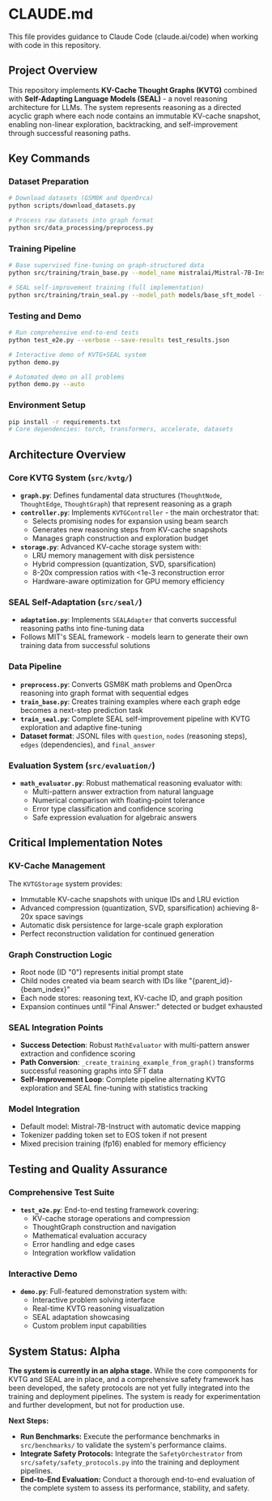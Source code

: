 # CLAUDE.md

This file provides guidance to Claude Code (claude.ai/code) when working with code in this repository.

## Project Overview

This repository implements **KV-Cache Thought Graphs (KVTG)** combined with **Self-Adapting Language Models (SEAL)** - a novel reasoning architecture for LLMs. The system represents reasoning as a directed acyclic graph where each node contains an immutable KV-cache snapshot, enabling non-linear exploration, backtracking, and self-improvement through successful reasoning paths.

## Key Commands

### Dataset Preparation
```bash
# Download datasets (GSM8K and OpenOrca)
python scripts/download_datasets.py

# Process raw datasets into graph format
python src/data_processing/preprocess.py
```

### Training Pipeline
```bash
# Base supervised fine-tuning on graph-structured data
python src/training/train_base.py --model_name mistralai/Mistral-7B-Instruct-v0.1 --dataset_path data/processed/gsm8k_graphs.jsonl --output_dir models/base_sft_model

# SEAL self-improvement training (full implementation)
python src/training/train_seal.py --model_path models/base_sft_model --dataset_path data/processed/gsm8k_graphs.jsonl --output_dir models/seal_model --max_iterations 100 --exploration_budget 20
```

### Testing and Demo
```bash
# Run comprehensive end-to-end tests
python test_e2e.py --verbose --save-results test_results.json

# Interactive demo of KVTG+SEAL system
python demo.py

# Automated demo on all problems
python demo.py --auto
```

### Environment Setup
```bash
pip install -r requirements.txt
# Core dependencies: torch, transformers, accelerate, datasets
```

## Architecture Overview

### Core KVTG System (`src/kvtg/`)
- **`graph.py`**: Defines fundamental data structures (`ThoughtNode`, `ThoughtEdge`, `ThoughtGraph`) that represent reasoning as a graph
- **`controller.py`**: Implements `KVTGController` - the main orchestrator that:
  - Selects promising nodes for expansion using beam search
  - Generates new reasoning steps from KV-cache snapshots
  - Manages graph construction and exploration budget
- **`storage.py`**: Advanced KV-cache storage system with:
  - LRU memory management with disk persistence
  - Hybrid compression (quantization, SVD, sparsification)
  - 8-20x compression ratios with <1e-3 reconstruction error
  - Hardware-aware optimization for GPU memory efficiency

### SEAL Self-Adaptation (`src/seal/`)
- **`adaptation.py`**: Implements `SEALAdapter` that converts successful reasoning paths into fine-tuning data
- Follows MIT's SEAL framework - models learn to generate their own training data from successful solutions

### Data Pipeline
- **`preprocess.py`**: Converts GSM8K math problems and OpenOrca reasoning into graph format with sequential edges
- **`train_base.py`**: Creates training examples where each graph edge becomes a next-step prediction task
- **`train_seal.py`**: Complete SEAL self-improvement pipeline with KVTG exploration and adaptive fine-tuning
- **Dataset format**: JSONL files with `question`, `nodes` (reasoning steps), `edges` (dependencies), and `final_answer`

### Evaluation System (`src/evaluation/`)
- **`math_evaluator.py`**: Robust mathematical reasoning evaluator with:
  - Multi-pattern answer extraction from natural language
  - Numerical comparison with floating-point tolerance
  - Error type classification and confidence scoring
  - Safe expression evaluation for algebraic answers

## Critical Implementation Notes

### KV-Cache Management
The `KVTGStorage` system provides:
- Immutable KV-cache snapshots with unique IDs and LRU eviction
- Advanced compression (quantization, SVD, sparsification) achieving 8-20x space savings
- Automatic disk persistence for large-scale graph exploration
- Perfect reconstruction validation for continued generation

### Graph Construction Logic
- Root node (ID "0") represents initial prompt state
- Child nodes created via beam search with IDs like "{parent_id}-{beam_index}"
- Each node stores: reasoning text, KV-cache ID, and graph position
- Expansion continues until "Final Answer:" detected or budget exhausted

### SEAL Integration Points
- **Success Detection**: Robust `MathEvaluator` with multi-pattern answer extraction and confidence scoring
- **Path Conversion**: `_create_training_example_from_graph()` transforms successful reasoning graphs into SFT data
- **Self-Improvement Loop**: Complete pipeline alternating KVTG exploration and SEAL fine-tuning with statistics tracking

### Model Integration
- Default model: Mistral-7B-Instruct with automatic device mapping
- Tokenizer padding token set to EOS token if not present
- Mixed precision training (fp16) enabled for memory efficiency

## Testing and Quality Assurance

### Comprehensive Test Suite
- **`test_e2e.py`**: End-to-end testing framework covering:
  - KV-cache storage operations and compression
  - ThoughtGraph construction and navigation
  - Mathematical evaluation accuracy
  - Error handling and edge cases
  - Integration workflow validation

### Interactive Demo
- **`demo.py`**: Full-featured demonstration system with:
  - Interactive problem solving interface
  - Real-time KVTG reasoning visualization
  - SEAL adaptation showcasing
  - Custom problem input capabilities

## System Status: Alpha

**The system is currently in an alpha stage.** While the core components for KVTG and SEAL are in place, and a comprehensive safety framework has been developed, the safety protocols are not yet fully integrated into the training and deployment pipelines. The system is ready for experimentation and further development, but not for production use.

**Next Steps:**

- **Run Benchmarks:** Execute the performance benchmarks in `src/benchmarks/` to validate the system's performance claims.
- **Integrate Safety Protocols:** Integrate the `SafetyOrchestrator` from `src/safety/safety_protocols.py` into the training and deployment pipelines.
- **End-to-End Evaluation:** Conduct a thorough end-to-end evaluation of the complete system to assess its performance, stability, and safety.
